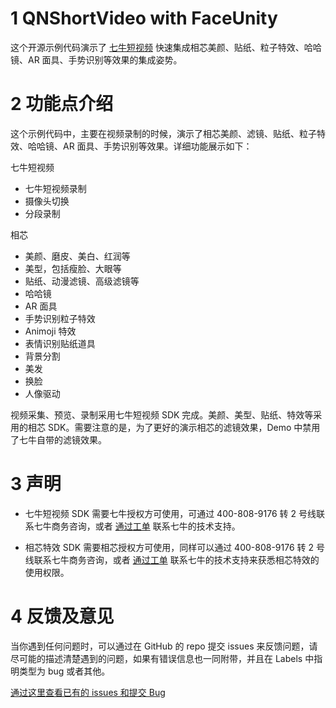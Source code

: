 # 1 QNShortVideo with FaceUnity
这个开源示例代码演示了 [七牛短视频](https://www.qiniu.com/products/plsv) 快速集成相芯美颜、贴纸、粒子特效、哈哈镜、AR 面具、手势识别等效果的集成姿势。

# 2 功能点介绍

这个示例代码中，主要在视频录制的时候，演示了相芯美颜、滤镜、贴纸、粒子特效、哈哈镜、AR 面具、手势识别等效果。详细功能展示如下：

七牛短视频

- 七牛短视频录制
- 摄像头切换
- 分段录制

相芯

- 美颜、磨皮、美白、红润等
- 美型，包括瘦脸、大眼等
- 贴纸、动漫滤镜、高级滤镜等
- 哈哈镜
- AR 面具
- 手势识别粒子特效
- Animoji 特效
- 表情识别贴纸道具
- 背景分割
- 美发
- 换脸
- 人像驱动

视频采集、预览、录制采用七牛短视频 SDK 完成。美颜、美型、贴纸、特效等采用的相芯 SDK。需要注意的是，为了更好的演示相芯的滤镜效果，Demo 中禁用了七牛自带的滤镜效果。

# 3 声明

- 七牛短视频 SDK 需要七牛授权方可使用，可通过 400-808-9176 转 2 号线联系七牛商务咨询，或者 [通过工单](https://support.qiniu.com/?ref=developer.qiniu.com) 联系七牛的技术支持。

- 相芯特效 SDK 需要相芯授权方可使用，同样可以通过 400-808-9176 转 2 号线联系七牛商务咨询，或者 [通过工单](https://support.qiniu.com/?ref=developer.qiniu.com) 联系七牛的技术支持来获悉相芯特效的使用权限。

# 4 反馈及意见

当你遇到任何问题时，可以通过在 GitHub 的 repo 提交 issues 来反馈问题，请尽可能的描述清楚遇到的问题，如果有错误信息也一同附带，并且在 Labels 中指明类型为 bug 或者其他。

[通过这里查看已有的 issues 和提交 Bug](https://github.com/pili-engineering/QNShortVideo-FaceUnity/issues)
